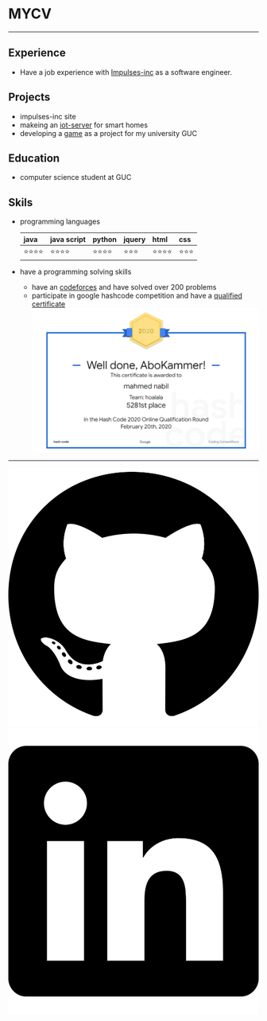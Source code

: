 # MYCV

---

## Experience 
* Have a job experience with [Impulses-inc](http://impulses-i.epizy.com/home/home.php)  as a software engineer.

## Projects 
* impulses-inc site
* makeing an [iot-server](https://impulses-iot.herokuapp.com/login) for smart homes
* developing a [game](https://github.com/mahmednabil109/hearthstone-colne) as a project for my university GUC 

## Education
* computer science student at GUC
## Skils
* programming languages 

    java    | java script | python | jquery | html  | css
    -----   | ------------| -------| -------| ------| ---
    :star::star::star::star:|:star::star::star::star:|:star::star::star::star:|:star::star::star:|:star::star::star::star:|:star::star::star:

* have a programming solving skills 
    * have an [codeforces](https://codeforces.com/profile/mahmednabil109) and have solved over 200 problems
    * participate in google hashcode competition and have a [qualified certificate](https://codingcompetitions.withgoogle.com/hashcode/certificate/round/00000000001a006c)
    ![hashcode](./hashcode.PNG)


---
<div class="contact">
    <a href="https://github.com/mahmednabil109"><img src="./github-brands.svg" class="i"/></a>
    <a href="https://www.linkedin.com/in/mahmed-nabil-452383140/"><img src="./linkedin-brands.svg" class="i"/></a>
</div>
